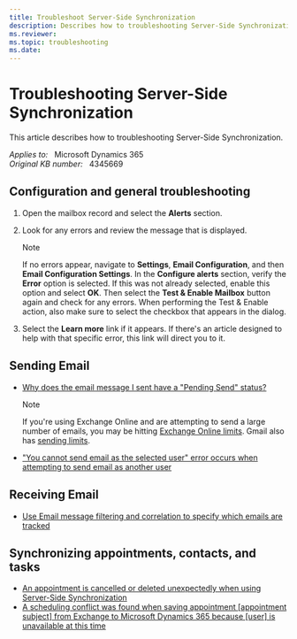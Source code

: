 ```yaml
---
title: Troubleshoot Server-Side Synchronization
description: Describes how to troubleshooting Server-Side Synchronization.
ms.reviewer: 
ms.topic: troubleshooting
ms.date: 
---
```

# Troubleshooting Server-Side Synchronization

This article describes how to troubleshooting Server-Side Synchronization.

_Applies to:_ &nbsp; Microsoft Dynamics 365  
_Original KB number:_ &nbsp; 4345669

## Configuration and general troubleshooting

1. Open the mailbox record and select the **Alerts** section.  

2. Look for any errors and review the message that is displayed.  

    > [!NOTE]
    > If no errors appear, navigate to **Settings**, **Email Configuration**, and then **Email Configuration Settings**. In the **Configure alerts** section, verify the **Error** option is selected. If this was not already selected, enable this option and select **OK**. Then select the **Test & Enable Mailbox** button again and check for any errors. When performing the Test & Enable action, also make sure to select the checkbox that appears in the dialog.

3. Select the **Learn more** link if it appears. If there's an article designed to help with that specific error, this link will direct you to it.

## Sending Email

- [Why does the email message I sent have a "Pending Send" status?](/power-platform/admin/why-email-message-sent-have-pending-send-status)

    > [!NOTE]
    > If you're using Exchange Online and are attempting to send a large number of emails, you may be hitting [Exchange Online limits](/office365/servicedescriptions/exchange-online-service-description/exchange-online-limits). Gmail also has [sending limits](https://support.google.com/a/answer/166852).

- ["You cannot send email as the selected user" error occurs when attempting to send email as another user](https://support.microsoft.com/help/3184980)

## Receiving Email

- [Use Email message filtering and correlation to specify which emails are tracked](/power-platform/admin/email-message-filtering-correlation)

## Synchronizing appointments, contacts, and tasks

- [An appointment is cancelled or deleted unexpectedly when using Server-Side Synchronization](https://support.microsoft.com/help/4345686)
- [A scheduling conflict was found when saving appointment [appointment subject] from Exchange to Microsoft Dynamics 365 because [user] is unavailable at this time](https://support.microsoft.com/help/4340070)
